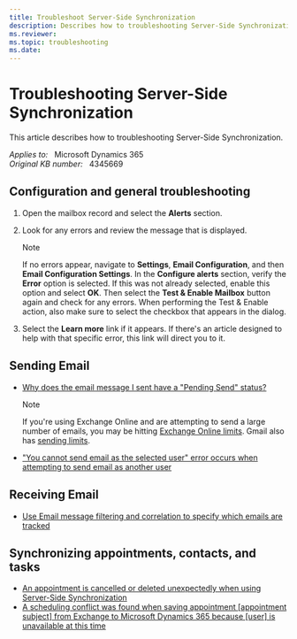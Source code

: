 ```yaml
---
title: Troubleshoot Server-Side Synchronization
description: Describes how to troubleshooting Server-Side Synchronization.
ms.reviewer: 
ms.topic: troubleshooting
ms.date: 
---
```

# Troubleshooting Server-Side Synchronization

This article describes how to troubleshooting Server-Side Synchronization.

_Applies to:_ &nbsp; Microsoft Dynamics 365  
_Original KB number:_ &nbsp; 4345669

## Configuration and general troubleshooting

1. Open the mailbox record and select the **Alerts** section.  

2. Look for any errors and review the message that is displayed.  

    > [!NOTE]
    > If no errors appear, navigate to **Settings**, **Email Configuration**, and then **Email Configuration Settings**. In the **Configure alerts** section, verify the **Error** option is selected. If this was not already selected, enable this option and select **OK**. Then select the **Test & Enable Mailbox** button again and check for any errors. When performing the Test & Enable action, also make sure to select the checkbox that appears in the dialog.

3. Select the **Learn more** link if it appears. If there's an article designed to help with that specific error, this link will direct you to it.

## Sending Email

- [Why does the email message I sent have a "Pending Send" status?](/power-platform/admin/why-email-message-sent-have-pending-send-status)

    > [!NOTE]
    > If you're using Exchange Online and are attempting to send a large number of emails, you may be hitting [Exchange Online limits](/office365/servicedescriptions/exchange-online-service-description/exchange-online-limits). Gmail also has [sending limits](https://support.google.com/a/answer/166852).

- ["You cannot send email as the selected user" error occurs when attempting to send email as another user](https://support.microsoft.com/help/3184980)

## Receiving Email

- [Use Email message filtering and correlation to specify which emails are tracked](/power-platform/admin/email-message-filtering-correlation)

## Synchronizing appointments, contacts, and tasks

- [An appointment is cancelled or deleted unexpectedly when using Server-Side Synchronization](https://support.microsoft.com/help/4345686)
- [A scheduling conflict was found when saving appointment [appointment subject] from Exchange to Microsoft Dynamics 365 because [user] is unavailable at this time](https://support.microsoft.com/help/4340070)
